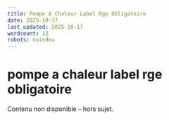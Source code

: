 ```yaml
---
title: Pompe A Chaleur Label Rge Obligatoire
date: 2025-10-17
last_updated: 2025-10-17
wordcount: 12
robots: noindex
---
```


# pompe a chaleur label rge obligatoire

Contenu non disponible – hors sujet.